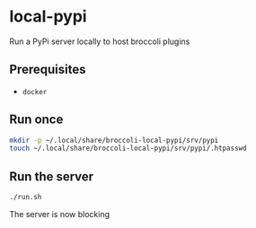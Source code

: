 # local-pypi
Run a PyPi server locally to host broccoli plugins

## Prerequisites
* `docker`

## Run once
```bash
mkdir -p ~/.local/share/broccoli-local-pypi/srv/pypi
touch ~/.local/share/broccoli-local-pypi/srv/pypi/.htpasswd
```

## Run the server
```bash
./run.sh
```
The server is now blocking
